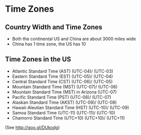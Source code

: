 # Time Zones

## Country Width and Time Zones

- Both the continental US and China are about 3000 miles wide
- China has 1 time zone, the US has 10

## Time Zones in the US

- Atlantic Standard Time (AST) (UTC-04)/ (UTC-03)
- Eastern Standard Time (EST) (UTC-05)/ (UTC-04)
- Central Standard Time (CST) (UTC-06)/ (UTC-05)
- Mountain Standard Time (MST) (UTC-07)/ (UTC-06)
- Mountain Standard Time (MST) in Arizona (UTC-07)
- Pacific Standard Time (PST) (UTC-08)/ (UTC-07)
- Alaskan Standard Time (AKST) (UTC-09)/ (UTC-08)
- Hawaii-Aleutian Standard Time (HST) (UTC-10)/ (UTC-09)
- Samoa Standard Time (UTC-11) (UTC-11)/ (UTC-10)
- Chamorro Standard Time (UTC+10) (UTC+10)/ (UTC+11)
 
(See http://goo.gl/DUkodg)
